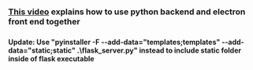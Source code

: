<h3><a href="https://youtu.be/OVY4ifYy3UI">This video</a> explains how to use python backend and electron front end together <h3>

<h4>Update: Use "pyinstaller -F --add-data="templates;templates" --add-data="static;static" .\flask_server.py" instead to include static folder inside of flask executable<h4>
